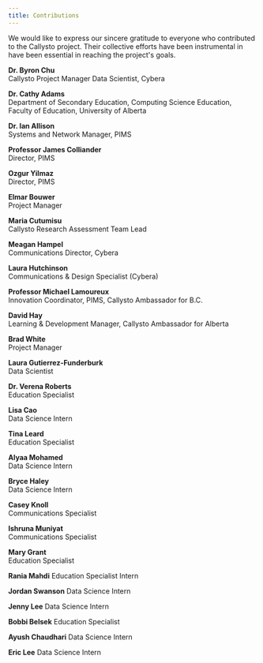 ```yaml
---
title: Contributions
---
```

We would like to express our sincere gratitude to everyone who contributed to the Callysto project. Their collective efforts have been instrumental in have been essential in reaching the project's goals.

<b>Dr. Byron Chu</b><br>
Callysto Project Manager
Data Scientist, Cybera

<b>Dr. Cathy Adams</b><br>
Department of Secondary Education, Computing Science Education, Faculty of Education, University of Alberta

<b>Dr. Ian Allison</b><br>
Systems and Network Manager, PIMS

<b>Professor James Colliander</b><br>
Director, PIMS

<b>Ozgur Yilmaz</b><br>
Director, PIMS

<b>Elmar Bouwer</b><br>
Project Manager

<b>Maria Cutumisu</b><br>
Callysto Research Assessment Team Lead

<b>Meagan Hampel</b><br>
Communications Director, Cybera

<b>Laura Hutchinson</b><br>
Communications & Design Specialist (Cybera)

<b>Professor Michael Lamoureux</b><br>
Innovation Coordinator, PIMS, Callysto Ambassador for B.C.

<b>David Hay</b><br>
Learning & Development Manager, Callysto Ambassador for Alberta

<b>Brad White</b><br>
Project Manager

<b>Laura Gutierrez-Funderburk</b><br>
Data Scientist

<b>Dr. Verena Roberts</b><br>
Education Specialist

<b>Lisa Cao</b><br>
Data Science Intern

<b>Tina Leard</b><br>
Education Specialist 

<b>Alyaa Mohamed</b><br>
Data Science Intern

<b>Bryce Haley</b><br>
Data Science Intern

<b>Casey Knoll</b><br>
Communications Specialist

<b>Ishruna Muniyat</b><br>
Communications Specialist

<b>Mary Grant</b><br>
Education Specialist

<b>Rania Mahdi</b>
Education Specialist Intern

<b>Jordan Swanson</b>
Data Science Intern

<b>Jenny Lee</b>
Data Science Intern

<b>Bobbi Belsek</b>
Education Specialist

<b>Ayush Chaudhari</b>
Data Science Intern

<b>Eric Lee</b>
Data Science Intern